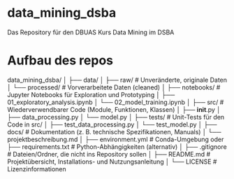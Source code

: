 # data_mining_dsba
Das Repository für den DBUAS Kurs Data Mining im DSBA


# Aufbau des repos
data_mining_dsba/
│
├── data/
│   ├── raw/                   # Unveränderte, originale Daten
│   └── processed/             # Vorverarbeitete Daten (cleaned)
│
├── notebooks/                 # Jupyter Notebooks für Exploration und Prototyping
│   ├── 01_exploratory_analysis.ipynb
│   └── 02_model_training.ipynb
│
├── src/                       # Wiederverwendbarer Code (Module, Funktionen, Klassen)
│   ├── __init__.py
│   ├── data_processing.py
│   └── model.py
│
├── tests/                     # Unit-Tests für den Code in src/
│   ├── test_data_processing.py
│   └── test_model.py
│
├── docs/                      # Dokumentation (z. B. technische Spezifikationen, Manuals)
│   └── projektbeschreibung.md
│
├── environment.yml            # Conda-Umgebung oder
├── requirements.txt           # Python-Abhängigkeiten (alternativ)
│
├── .gitignore                 # Dateien/Ordner, die nicht ins Repository sollen
│
├── README.md                  # Projektübersicht, Installations- und Nutzungsanleitung
│
└── LICENSE                    # Lizenzinformationen
